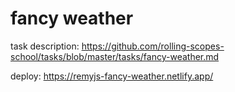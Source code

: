 # fancy weather

task description: https://github.com/rolling-scopes-school/tasks/blob/master/tasks/fancy-weather.md

deploy: https://remyjs-fancy-weather.netlify.app/